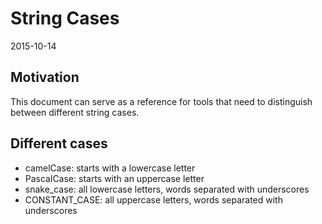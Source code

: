 String Cases
==========================
2015-10-14



Motivation
--------------

This document can serve as a reference for tools that need to distinguish between different string cases.




Different cases
-----------------------

- camelCase: starts with a lowercase letter
- PascalCase: starts with an uppercase letter
- snake_case: all lowercase letters, words separated with underscores
- CONSTANT_CASE: all uppercase letters, words separated with underscores
